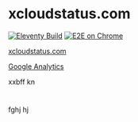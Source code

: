 # xcloudstatus.com

[![Eleventy Build](https://github.com/appbieger/xcloudstatus.com/actions/workflows/eleventy_build.yml/badge.svg)](https://github.com/appbieger/xcloudstatus.com/actions/workflows/eleventy_build.yml)
[![E2E on Chrome](https://github.com/appbieger/xcloudstatus.com/actions/workflows/cypress.yml/badge.svg)](https://github.com/appbieger/xcloudstatus.comactions/workflows/cypress.yml)

[xcloudstatus.com](xcloudstatus.com)
 

[Google Analytics](https://analytics.google.com/analytics/web/?authuser=0#/p298510622/reports/reportinghub?params=_u..nav%3Dmaui)


xxbff
kn
#
fghj
hj
